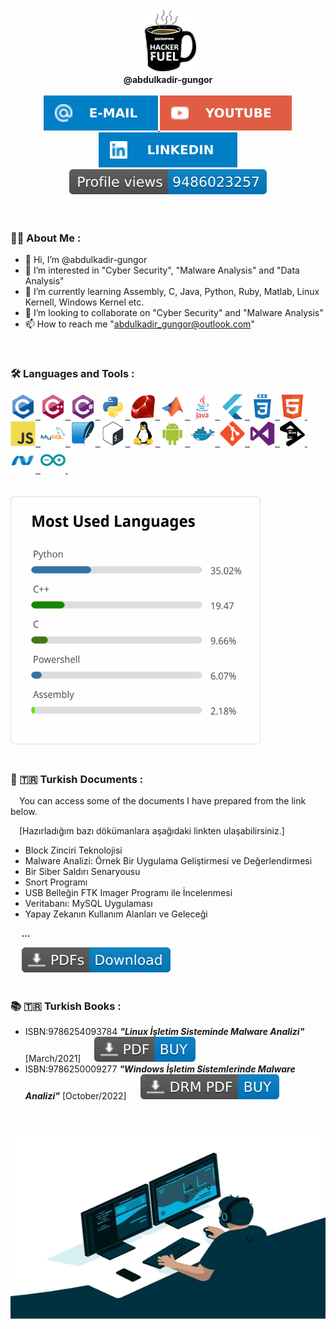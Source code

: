 <div id="user" align="center">
  <br />
  <div id="user_icon">
    <a href="https://github.com/abdulkadir-gungor/">
    <img src="coffee.gif" width="100"/>
    </a>
  </div>
  <div id="user_name">  <b>@abdulkadir-gungor</b> </div>
  <br />
  <div id="user_badges">
    <a href="mailto:abdulkadir_gungor@outlook.com">
      <img src="E--Mail-blue.svg" alt="E-mail Badge"/>
    </a>
    <a href="https://www.youtube.com/channel/UCw8LW6znw5wYQsRP6tJrUpA">
      <img src="YouTube-red.svg" alt="Youtube Badge"/>
    </a>
    <a href="https://github.com/abdulkadir-gungor/">
      <img src="LinkedIn-blue.svg" alt="LinkedIn Badge"/>
    </a>
  </div>
  <div id="user_views">
     <a href="https://github.com/abdulkadir-gungor/">
      <img src="pv.svg" alt=""/>
     </a>
  <div>
  <br />
</div>



<div id="middle" align="left">
<br />

### :man_technologist: About Me : 
- 👋 Hi, I’m @abdulkadir-gungor
- 👀 I’m interested in "Cyber Security", "Malware Analysis" and "Data Analysis"
- 🌱 I’m currently learning Assembly, C, Java, Python, Ruby, Matlab, Linux Kernell, Windows Kernel etc.
- 💞️ I’m looking to collaborate on "Cyber Security" and "Malware Analysis"
- 📫 How to reach me "abdulkadir_gungor@outlook.com"

<br />

### :hammer_and_wrench: Languages and Tools :
<div>
  <a href="https://github.com/abdulkadir-gungor/">
  <img src="c-original.svg" title="C" alt="C" width="40" height="40"/>&nbsp;
  </a>
  <a href="https://github.com/abdulkadir-gungor/">
  <img src="cplusplus-original.svg" title="C++" alt="C++" width="40" height="40"/>&nbsp;
  </a>
  <a href="https://github.com/abdulkadir-gungor/">
    <img src="csharp-original.svg" title="C#" alt="C#" width="40" height="40"/>&nbsp;
  </a>
  <a href="https://github.com/abdulkadir-gungor/">
    <img src="python-original.svg" title="Python" alt="Python" width="40" height="40"/>&nbsp;
  </a>
  <a href="https://github.com/abdulkadir-gungor/">
    <img src="ruby-original.svg" title="Ruby" alt="Ruby" width="40" height="40"/>&nbsp;
  </a>
  <a href="https://github.com/abdulkadir-gungor/">
    <img src="matlab-original.svg" title="Matlab" alt="Matlab" width="40" height="40"/>&nbsp;
  </a>
  <a href="https://github.com/abdulkadir-gungor/">
    <img src="java-original-wordmark.svg" title="Java" alt="Java" width="40" height="40"/>&nbsp;
  </a>
  <a href="https://github.com/abdulkadir-gungor/">
    <img src="flutter-original.svg" title="Flutter" alt="Flutter" width="40" height="40"/>&nbsp;
  </a>
  <a href="https://github.com/abdulkadir-gungor/">
    <img src="css3-plain-wordmark.svg"  title="CSS3" alt="CSS" width="40" height="40"/>&nbsp;
  </a>
  <a href="https://github.com/abdulkadir-gungor/">
    <img src="html5-original.svg" title="HTML5" alt="HTML" width="40" height="40"/>&nbsp;
  </a>
  <a href="https://github.com/abdulkadir-gungor/">
    <img src="javascript-original.svg" title="JavaScript" alt="JavaScript" width="40" height="40"/>&nbsp;
  </a>
  <a href="https://github.com/abdulkadir-gungor/">
    <img src="mysql-original-wordmark.svg" title="MySQL"  alt="MySQL" width="40" height="40"/>&nbsp;
  </a>
  <a href="https://github.com/abdulkadir-gungor/">
    <img src="sqlite-original.svg" title="SQLite" alt="SQLite" width="40" height="40"/>&nbsp;
  </a>
  <a href="https://github.com/abdulkadir-gungor/">
    <img src="bash-original.svg" title="Bash" alt="Bash" width="40" height="40"/>&nbsp;
  </a>
  <a href="https://github.com/abdulkadir-gungor/">
    <img src="linux-original.svg" title="Linux" alt="Linux" width="40" height="40"/>&nbsp;
  </a>
  <a href="https://github.com/abdulkadir-gungor/">
    <img src="android-original.svg" title="Spring" alt="Spring" width="40" height="40"/>&nbsp;
  </a>
  <a href="https://github.com/abdulkadir-gungor/">
    <img src="docker-original.svg" title="Docker" alt="Docker" width="40" height="40"/>&nbsp;
  </a>
  <a href="https://github.com/abdulkadir-gungor/">
    <img src="git-original.svg" title="Git"  alt="Git" width="40" height="40"/>&nbsp;
  </a>
  <a href="https://github.com/abdulkadir-gungor/">
    <img src="visualstudio-plain.svg" title="Visual Studio" alt="Visual Studio" width="40" height="40"/>&nbsp;
  </a>
  <a href="https://github.com/abdulkadir-gungor/">
    <img src="jetbrains-plain.svg" title="Jetbrains" alt="Jetbrains" width="40" height="40"/>&nbsp;
  </a>
  <a href="https://github.com/abdulkadir-gungor/">
    <img src="dot-net-original.svg" title=".NET" alt=".NET" width="40" height="40"/>&nbsp;
  </a>
  <a href="https://github.com/abdulkadir-gungor/">
    <img src="arduino-original.svg" title="Ardunio" alt="Ardunio" width="40" height="40"/>&nbsp;
  </a>
</div>
  
<br />  
<br />

  <div id="statistics">
    <a href="https://github.com/abdulkadir-gungor/">
      <img src="Statistics.svg" width="400" height="400"/>
    </a>
  </div>

<br />

### 📝 🇹🇷   Turkish Documents :
  &emsp;You can access some of the documents I have prepared from the link below.
  
  &emsp;[Hazırladığım bazı dökümanlara aşağıdaki linkten ulaşabilirsiniz.]
   
   - Block Zinciri Teknolojisi
   - Malware Analizi: Örnek Bir Uygulama Geliştirmesi ve Değerlendirmesi
   - Bir Siber Saldırı Senaryousu
   - Snort Programı
   - USB Belleğin FTK Imager Programı ile İncelenmesi
   - Veritabanı: MySQL Uygulaması
   - Yapay Zekanın Kullanım Alanları ve Geleceği
   
  &emsp; ***...***
   
  <div id="document_1">
    &emsp;
    <a href="https://drive.google.com/drive/folders/1AAANN1BNvaOu3rdJ6nIcyXJ2fXl6bc1o">
      <img src="PDFs-Download-blue.svg" alt="Documents"/>
    </a>
<br />
<br />

### 📚 🇹🇷   Turkish Books :
  - ISBN:9786254093784 ***"Linux İşletim Sisteminde Malware Analizi"*** [March/2021] &emsp; 
    <a href="https://play.google.com/store/books/details/?id=GWMhEAAAQBAJ">
      <img src="PDF-BUY-blue.svg" alt="Book"/>
    </a>
  - ISBN:9786250009277 ***"Windows İşletim Sistemlerinde Malware Analizi"*** [October/2022] &emsp; 
    <a href="https://play.google.com/store/books/details?id=u0CLEAAAQBAJ">
      <img src="DRM PDF-BUY-blue.svg" alt="Book"/>
    </a>
    
<br />
<br />

<div id="bottom" align="center">
  <a href="https://github.com/abdulkadir-gungor/">
    <img src="coder.gif" width="600" height="300"/>
 </a>
</div>
